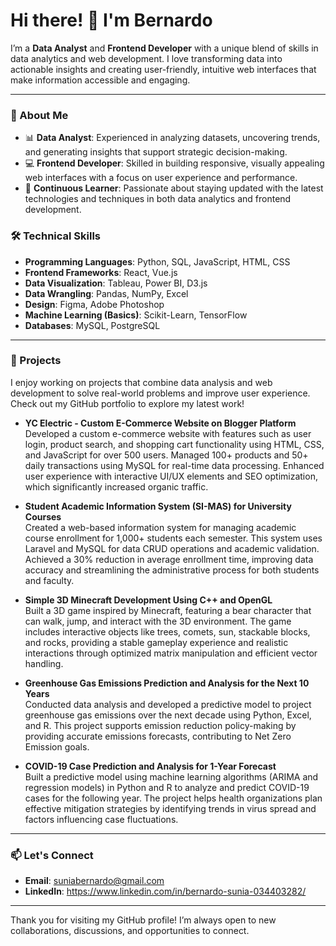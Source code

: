 # Hi there! 👋 I'm Bernardo

I’m a **Data Analyst** and **Frontend Developer** with a unique blend of skills in data analytics and web development. I love transforming data into actionable insights and creating user-friendly, intuitive web interfaces that make information accessible and engaging.

---

### 💼 About Me
- 📊 **Data Analyst**: Experienced in analyzing datasets, uncovering trends, and generating insights that support strategic decision-making.
- 💻 **Frontend Developer**: Skilled in building responsive, visually appealing web interfaces with a focus on user experience and performance.
- 🚀 **Continuous Learner**: Passionate about staying updated with the latest technologies and techniques in both data analytics and frontend development.

### 🛠️ Technical Skills
- **Programming Languages**: Python, SQL, JavaScript, HTML, CSS
- **Frontend Frameworks**: React, Vue.js
- **Data Visualization**: Tableau, Power BI, D3.js
- **Data Wrangling**: Pandas, NumPy, Excel
- **Design**: Figma, Adobe Photoshop
- **Machine Learning (Basics)**: Scikit-Learn, TensorFlow
- **Databases**: MySQL, PostgreSQL

---

### 🌟 Projects
I enjoy working on projects that combine data analysis and web development to solve real-world problems and improve user experience. Check out my GitHub portfolio to explore my latest work!

- **YC Electric - Custom E-Commerce Website on Blogger Platform**  
  Developed a custom e-commerce website with features such as user login, product search, and shopping cart functionality using HTML, CSS, and JavaScript for over 500 users. Managed 100+ products and 50+ daily transactions using MySQL for real-time data processing. Enhanced user experience with interactive UI/UX elements and SEO optimization, which significantly increased organic traffic.

- **Student Academic Information System (SI-MAS) for University Courses**  
  Created a web-based information system for managing academic course enrollment for 1,000+ students each semester. This system uses Laravel and MySQL for data CRUD operations and academic validation. Achieved a 30% reduction in average enrollment time, improving data accuracy and streamlining the administrative process for both students and faculty.

- **Simple 3D Minecraft Development Using C++ and OpenGL**  
  Built a 3D game inspired by Minecraft, featuring a bear character that can walk, jump, and interact with the 3D environment. The game includes interactive objects like trees, comets, sun, stackable blocks, and rocks, providing a stable gameplay experience and realistic interactions through optimized matrix manipulation and efficient vector handling.

- **Greenhouse Gas Emissions Prediction and Analysis for the Next 10 Years**  
  Conducted data analysis and developed a predictive model to project greenhouse gas emissions over the next decade using Python, Excel, and R. This project supports emission reduction policy-making by providing accurate emissions forecasts, contributing to Net Zero Emission goals.

- **COVID-19 Case Prediction and Analysis for 1-Year Forecast**  
  Built a predictive model using machine learning algorithms (ARIMA and regression models) in Python and R to analyze and predict COVID-19 cases for the following year. The project helps health organizations plan effective mitigation strategies by identifying trends in virus spread and factors influencing case fluctuations.

---

### 📫 Let's Connect
- **Email**: suniabernardo@gmail.com
- **LinkedIn**: https://www.linkedin.com/in/bernardo-sunia-034403282/

---

Thank you for visiting my GitHub profile! I’m always open to new collaborations, discussions, and opportunities to connect.
